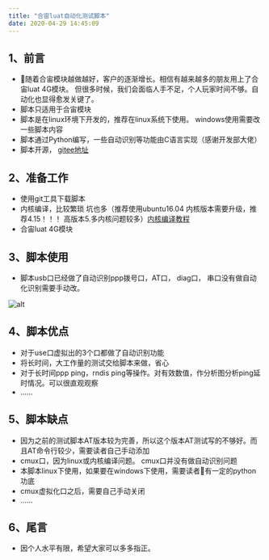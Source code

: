 ```yaml
---
title: "合宙luat自动化测试脚本"
date: 2020-04-29 14:45:09
---
```


## 1、前言
- 随着合宙模块越做越好，客户的逐渐增长。相信有越来越多的朋友用上了合宙luat 4G模块。 但很多时候，我们会面临人手不足，个人玩家时间不够。自动化也显得愈发关键了。
- 脚本只适用于合宙模块
- 脚本是在linux环境下开发的，推荐在linux系统下使用。 windows使用需要改一些脚本内容
- 脚本通过Python编写，一些自动识别等功能由C语言实现（感谢开发部大佬）
- 脚本开源， [gitee地址](https://gitee.com/zzr002/721test)
## 2、准备工作
- 使用git工具下载脚本
- 内核编译，比较繁琐 坑也多（推荐使用ubuntu16.04 内核版本需要升级，推荐4.15！！！ 高版本5.多内核问题较多）[内核编译教程](http://doc.openluat.com/article/419/0)
- 合宙luat 4G模块
## 3、脚本使用
- 脚本usb口已经做了自动识别ppp拨号口，AT口， diag口， 串口没有做自动化识别需要手动改。


![alt](http://openluat-luatcommunity.oss-cn-hangzhou.aliyuncs.com/images/20200429142012729_A056566B287E66F5F40C1414E41F6046.jpg)
## 4、脚本优点
- 对于use口虚拟出的3个口都做了自动识别功能
- 将长时间，大工作量的测试交给脚本来做，省心
- 对于长时间ppp ping，rndis ping等操作。对有效数值，作分析图分析ping延时情况。可以很直观观察
- ......
## 5、脚本缺点
- 因为之前的测试脚本AT版本较为完善，所以这个版本AT测试写的不够好。而且AT命令行较少，需要读者自己手动添加
- cmux口，因为linux或内核编译问题。 cmux口并没有做自动识别问题
- 本脚本linux下使用，如果要在windows下使用，需要读者有一定的python功底
- cmux虚拟化口之后，需要自己手动关闭
- ......
## 6、尾言
- 因个人水平有限，希望大家可以多多指正。
